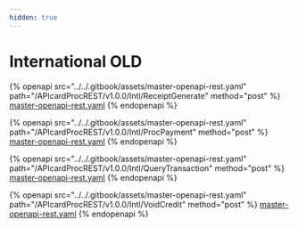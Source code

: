 ```yaml
---
hidden: true
---
```


# International OLD

{% openapi src="../../.gitbook/assets/master-openapi-rest.yaml" path="/APIcardProcREST/v1.0.0/Intl/ReceiptGenerate" method="post" %}
[master-openapi-rest.yaml](../../.gitbook/assets/master-openapi-rest.yaml)
{% endopenapi %}





{% openapi src="../../.gitbook/assets/master-openapi-rest.yaml" path="/APIcardProcREST/v1.0.0/Intl/ProcPayment" method="post" %}
[master-openapi-rest.yaml](../../.gitbook/assets/master-openapi-rest.yaml)
{% endopenapi %}





{% openapi src="../../.gitbook/assets/master-openapi-rest.yaml" path="/APIcardProcREST/v1.0.0/Intl/QueryTransaction" method="post" %}
[master-openapi-rest.yaml](../../.gitbook/assets/master-openapi-rest.yaml)
{% endopenapi %}





{% openapi src="../../.gitbook/assets/master-openapi-rest.yaml" path="/APIcardProcREST/v1.0.0/Intl/VoidCredit" method="post" %}
[master-openapi-rest.yaml](../../.gitbook/assets/master-openapi-rest.yaml)
{% endopenapi %}




